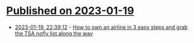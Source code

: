 # [Published on 2023-01-19](index.md)

* [2023-01-19, 22:39:12](https://news.ycombinator.com/item?id=34446673) - [How to own an airline in 3 easy steps and grab the TSA nofly list along the way](https://maia.crimew.gay/posts/how-to-hack-an-airline/)
